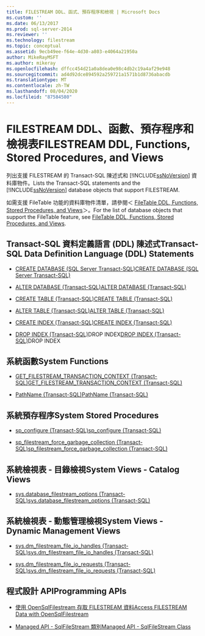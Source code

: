 ```yaml
---
title: FILESTREAM DDL、函式、預存程序和檢視 | Microsoft Docs
ms.custom: ''
ms.date: 06/13/2017
ms.prod: sql-server-2014
ms.reviewer: ''
ms.technology: filestream
ms.topic: conceptual
ms.assetid: 9ecb49ee-f64e-4d30-a803-e4064a21950a
author: MikeRayMSFT
ms.author: mikeray
ms.openlocfilehash: dffcc454d21a0a8dea0e98c4db2c19a4af29e948
ms.sourcegitcommit: ad4d92dce894592a259721a1571b1d8736abacdb
ms.translationtype: MT
ms.contentlocale: zh-TW
ms.lasthandoff: 08/04/2020
ms.locfileid: "87584580"
---
```

# <a name="filestream-ddl-functions-stored-procedures-and-views"></a><span data-ttu-id="f7c45-102">FILESTREAM DDL、函數、預存程序和檢視表</span><span class="sxs-lookup"><span data-stu-id="f7c45-102">FILESTREAM DDL, Functions, Stored Procedures, and Views</span></span>
  <span data-ttu-id="f7c45-103">列出支援 FILESTREAM 的 Transact-SQL 陳述式和 [!INCLUDE[ssNoVersion](../../includes/ssnoversion-md.md)] 資料庫物件。</span><span class="sxs-lookup"><span data-stu-id="f7c45-103">Lists the Transact-SQL statements and the [!INCLUDE[ssNoVersion](../../includes/ssnoversion-md.md)] database objects that support FILESTREAM.</span></span>  
  
 <span data-ttu-id="f7c45-104">如需支援 FileTable 功能的資料庫物件清單，請參閱＜ [FileTable DDL, Functions, Stored Procedures, and Views](../views/views.md)＞。</span><span class="sxs-lookup"><span data-stu-id="f7c45-104">For the list of database objects that support the FileTable feature, see [FileTable DDL, Functions, Stored Procedures, and Views](../views/views.md).</span></span>  
  
##  <a name="transact-sql-data-definition-language-ddl-statements"></a><a name="ddl"></a> <span data-ttu-id="f7c45-105">Transact-SQL 資料定義語言 (DDL) 陳述式</span><span class="sxs-lookup"><span data-stu-id="f7c45-105">Transact-SQL Data Definition Language (DDL) Statements</span></span>  
  
-   [<span data-ttu-id="f7c45-106">CREATE DATABASE &#40;SQL Server Transact-SQL&#41;</span><span class="sxs-lookup"><span data-stu-id="f7c45-106">CREATE DATABASE &#40;SQL Server Transact-SQL&#41;</span></span>](/sql/t-sql/statements/create-database-sql-server-transact-sql)  
  
-   [<span data-ttu-id="f7c45-107">ALTER DATABASE &#40;Transact-SQL&#41;</span><span class="sxs-lookup"><span data-stu-id="f7c45-107">ALTER DATABASE &#40;Transact-SQL&#41;</span></span>](/sql/t-sql/statements/alter-database-transact-sql)  
  
-   [<span data-ttu-id="f7c45-108">CREATE TABLE &#40;Transact-SQL&#41;</span><span class="sxs-lookup"><span data-stu-id="f7c45-108">CREATE TABLE &#40;Transact-SQL&#41;</span></span>](/sql/t-sql/statements/create-table-transact-sql)  
  
-   [<span data-ttu-id="f7c45-109">ALTER TABLE &#40;Transact-SQL&#41;</span><span class="sxs-lookup"><span data-stu-id="f7c45-109">ALTER TABLE &#40;Transact-SQL&#41;</span></span>](/sql/t-sql/statements/alter-table-transact-sql)  
  
-   [<span data-ttu-id="f7c45-110">CREATE INDEX &#40;Transact-SQL&#41;</span><span class="sxs-lookup"><span data-stu-id="f7c45-110">CREATE INDEX &#40;Transact-SQL&#41;</span></span>](/sql/t-sql/statements/create-index-transact-sql)  
  
-   <span data-ttu-id="f7c45-111">[DROP INDEX &#40;Transact-SQL&#41;](/sql/t-sql/statements/drop-index-transact-sql)DROP INDEX</span><span class="sxs-lookup"><span data-stu-id="f7c45-111">[DROP INDEX &#40;Transact-SQL&#41;](/sql/t-sql/statements/drop-index-transact-sql)DROP INDEX</span></span>  
  
##  <a name="system-functions"></a><a name="func"></a> <span data-ttu-id="f7c45-112">系統函數</span><span class="sxs-lookup"><span data-stu-id="f7c45-112">System Functions</span></span>  
  
-   [<span data-ttu-id="f7c45-113">GET_FILESTREAM_TRANSACTION_CONTEXT &#40;Transact-SQL&#41;</span><span class="sxs-lookup"><span data-stu-id="f7c45-113">GET_FILESTREAM_TRANSACTION_CONTEXT &#40;Transact-SQL&#41;</span></span>](/sql/t-sql/functions/get-filestream-transaction-context-transact-sql)  
  
-   [<span data-ttu-id="f7c45-114">PathName &#40;Transact-SQL&#41;</span><span class="sxs-lookup"><span data-stu-id="f7c45-114">PathName &#40;Transact-SQL&#41;</span></span>](/sql/relational-databases/system-functions/pathname-transact-sql)  
  
##  <a name="system-stored-procedures"></a><a name="proc"></a> <span data-ttu-id="f7c45-115">系統預存程序</span><span class="sxs-lookup"><span data-stu-id="f7c45-115">System Stored Procedures</span></span>  
  
-   [<span data-ttu-id="f7c45-116">sp_configure &#40;Transact-SQL&#41;</span><span class="sxs-lookup"><span data-stu-id="f7c45-116">sp_configure &#40;Transact-SQL&#41;</span></span>](/sql/relational-databases/system-stored-procedures/sp-configure-transact-sql)  
  
-   [<span data-ttu-id="f7c45-117">sp_filestream_force_garbage_collection &#40;Transact-SQL&#41;</span><span class="sxs-lookup"><span data-stu-id="f7c45-117">sp_filestream_force_garbage_collection &#40;Transact-SQL&#41;</span></span>](/sql/relational-databases/system-stored-procedures/filestream-and-filetable-sp-filestream-force-garbage-collection)  
  
##  <a name="system-views---catalog-views"></a><a name="cat"></a> <span data-ttu-id="f7c45-118">系統檢視表 - 目錄檢視</span><span class="sxs-lookup"><span data-stu-id="f7c45-118">System Views - Catalog Views</span></span>  
  
-   [<span data-ttu-id="f7c45-119">sys.database_filestream_options &#40;Transact-SQL&#41;</span><span class="sxs-lookup"><span data-stu-id="f7c45-119">sys.database_filestream_options &#40;Transact-SQL&#41;</span></span>](/sql/relational-databases/system-catalog-views/sys-database-filestream-options-transact-sql)  
  
##  <a name="system-views---dynamic-management-views"></a><a name="dmv"></a> <span data-ttu-id="f7c45-120">系統檢視表 - 動態管理檢視</span><span class="sxs-lookup"><span data-stu-id="f7c45-120">System Views - Dynamic Management Views</span></span>  
  
-   [<span data-ttu-id="f7c45-121">sys.dm_filestream_file_io_handles &#40;Transact-SQL&#41;</span><span class="sxs-lookup"><span data-stu-id="f7c45-121">sys.dm_filestream_file_io_handles &#40;Transact-SQL&#41;</span></span>](/sql/relational-databases/system-dynamic-management-views/sys-dm-filestream-file-io-handles-transact-sql)  
  
-   [<span data-ttu-id="f7c45-122">sys.dm_filestream_file_io_requests &#40;Transact-SQL&#41;</span><span class="sxs-lookup"><span data-stu-id="f7c45-122">sys.dm_filestream_file_io_requests &#40;Transact-SQL&#41;</span></span>](/sql/relational-databases/system-dynamic-management-views/sys-dm-filestream-file-io-requests-transact-sql)  
  
##  <a name="programming-apis"></a><a name="api"></a> <span data-ttu-id="f7c45-123">程式設計 API</span><span class="sxs-lookup"><span data-stu-id="f7c45-123">Programming APIs</span></span>  
  
-   [<span data-ttu-id="f7c45-124">使用 OpenSqlFilestream 存取 FILESTREAM 資料</span><span class="sxs-lookup"><span data-stu-id="f7c45-124">Access FILESTREAM Data with OpenSqlFilestream</span></span>](access-filestream-data-with-opensqlfilestream.md)  
  
-   [<span data-ttu-id="f7c45-125">Managed API - SqlFileStream 類別</span><span class="sxs-lookup"><span data-stu-id="f7c45-125">Managed API - SqlFileStream Class</span></span>](https://go.microsoft.com/fwlink/?LinkId=220875)  
  
  
